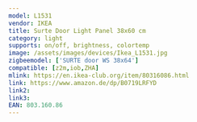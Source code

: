 ```yaml
---
model: L1531
vendor: IKEA
title: Surte Door Light Panel 38x60 cm
category: light
supports: on/off, brightness, colortemp
image: /assets/images/devices/Ikea_L1531.jpg
zigbeemodel: ['SURTE door WS 38x64']
compatible: [z2m,iob,ZHA]
mlink: https://en.ikea-club.org/item/80316086.html
link: https://www.amazon.de/dp/B0719LRFYD
link2: 
link3: 
EAN: 803.160.86
---
```

